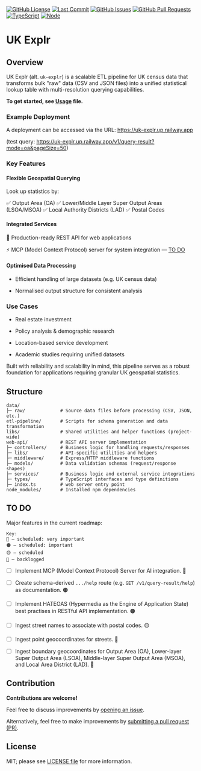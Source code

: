 [![GitHub License](https://img.shields.io/github/license/TejBirringTM/uk-explr?color=blue)](LICENSE.md)
[![Last Commit](https://img.shields.io/github/last-commit/TejBirringTM/uk-explr)](https://github.com/TejBirringTM/uk-explr/commits/main)
[![GitHub Issues](https://img.shields.io/github/issues/TejBirringTM/uk-explr)](https://github.com/TejBirringTM/uk-explr/issues)
[![GitHub Pull Requests](https://img.shields.io/github/issues-pr/TejBirringTM/uk-explr)](https://github.com/TejBirringTM/uk-explr/pulls)
[![TypeScript](https://img.shields.io/badge/TypeScript-5+-007ACC?logo=typescript&logoColor=007ACC&labelColor=FFF)](https://www.typescriptlang.org)
[![Node](https://img.shields.io/badge/Node-23+-3C873A?logo=node.js&labelColor=FFF)](https://nodejs.org)

# UK Explr

## Overview

UK Explr (alt. `uk-explr`) is a scalable ETL pipeline for UK census data that transforms bulk "raw" data (CSV and JSON files) into a unified statistical lookup table with multi-resolution querying capabilities.

**To get started, see [Usage](USAGE.md) file.**

### Example Deployment

A deployment can be accessed via the URL: https://uk-explr.up.railway.app

(test query: https://uk-explr.up.railway.app/v1/query-result?mode=oa&pageSize=50)

### Key Features

#### Flexible Geospatial Querying

Look up statistics by:

✅ Output Area (OA)
✅ Lower/Middle Layer Super Output Areas (LSOA/MSOA)
✅ Local Authority Districts (LAD)
✅ Postal Codes

#### Integrated Services

🚀 Production-ready REST API for web applications

⚡ MCP (Model Context Protocol) server for system integration — [TO DO](#to-do)

#### Optimised Data Processing

- Efficient handling of large datasets (e.g. UK census data)

- Normalised output structure for consistent analysis

### Use Cases

- Real estate investment

- Policy analysis & demographic research

- Location-based service development

- Academic studies requiring unified datasets

Built with reliability and scalability in mind, this pipeline serves as a robust foundation for applications requiring granular UK geospatial statistics.

## Structure

```text
data/
├─ raw/             # Source data files before processing (CSV, JSON, etc.)
etl-pipeline/       # Scripts for schema generation and data transformation
libs/               # Shared utilities and helper functions (project-wide)
web-api/            # REST API server implementation
├─ controllers/     # Business logic for handling requests/responses
├─ libs/            # API-specific utilities and helpers
├─ middleware/      # Express/HTTP middleware functions
├─ models/          # Data validation schemas (request/response shapes)
├─ services/        # Business logic and external service integrations
├─ types/           # TypeScript interfaces and type definitions
├─ index.ts         # web server entry point
node_modules/       # Installed npm dependencies
```

## TO DO

Major features in the current roadmap:

```text
Key:
🔴 — scheduled: very important
🟠 — scheduled: important
🟡 — scheduled
🔘 — backlogged
```

- [ ] Implement MCP (Model Context Protocol) Server for AI integration. 🔴

- [ ] Create schema-derived `.../help` route (e.g. `GET /v1/query-result/help`) as documentation. 🟠

- [ ] Implement HATEOAS (Hypermedia as the Engine of Application State) best practises in RESTful API implementation. 🟠

- [ ] Ingest street names to associate with postal codes. 🟡

- [ ] Ingest point geocoordinates for streets. 🔘

- [ ] Ingest boundary geocoordinates for Output Area (OA), Lower-layer Super Output Area (LSOA), Middle-layer Super Output Area (MSOA), and Local Area District (LAD). 🔘

## Contribution

**Contributions are welcome!**

Feel free to discuss improvements by [opening an issue](https://github.com/TejBirringTM/uk-explr/issues).

Alternatively, feel free to make improvements by [submitting a pull request (PR)](https://github.com/TejBirringTM/uk-explr/pulls).

## License

MIT; please see [LICENSE file](LICENSE.md) for more information.
